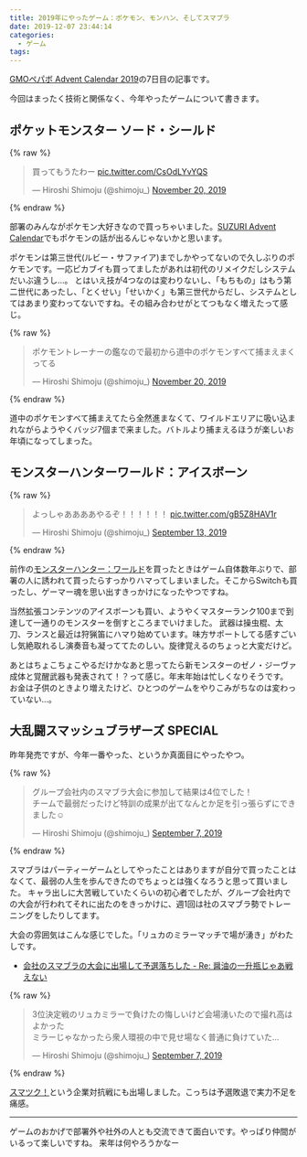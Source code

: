 ```yaml
---
title: 2019年にやったゲーム：ポケモン、モンハン、そしてスマブラ
date: 2019-12-07 23:44:14
categories:
  - ゲーム
tags:
---
```


[GMOペパボ Advent Calendar 2019](https://qiita.com/advent-calendar/2019/pepabo)の7日目の記事です。

今回はまったく技術と関係なく、今年やったゲームについて書きます。

## ポケットモンスター ソード・シールド

{% raw %}
<blockquote class="twitter-tweet"><p lang="ja" dir="ltr">買ってもうたわー <a href="https://t.co/CsOdLYvYQS">pic.twitter.com/CsOdLYvYQS</a></p>&mdash; Hiroshi Shimoju (@shimoju_) <a href="https://twitter.com/shimoju_/status/1197099339375501312?ref_src=twsrc%5Etfw">November 20, 2019</a></blockquote> <script async src="https://platform.twitter.com/widgets.js" charset="utf-8"></script>
{% endraw %}

部署のみんながポケモン大好きなので買っちゃいました。[SUZURI Advent Calendar](https://adventar.org/calendars/4698)でもポケモンの話が出るんじゃないかと思います。

ポケモンは第三世代(ルビー・サファイア)までしかやってないので久しぶりのポケモンです。一応ピカブイも買ってましたがあれは初代のリメイクだしシステムだいぶ違うし…。
とはいえ技が4つなのは変わりないし、「もちもの」はもう第二世代にあったし、「とくせい」「せいかく」も第三世代からだし、システムとしてはあまり変わってないですね。その組み合わせがとてつもなく増えたって感じ。

{% raw %}
<blockquote class="twitter-tweet"><p lang="ja" dir="ltr">ポケモントレーナーの鑑なので最初から道中のポケモンすべて捕まえまくってる</p>&mdash; Hiroshi Shimoju (@shimoju_) <a href="https://twitter.com/shimoju_/status/1197099615528443904?ref_src=twsrc%5Etfw">November 20, 2019</a></blockquote> <script async src="https://platform.twitter.com/widgets.js" charset="utf-8"></script>
{% endraw %}

道中のポケモンすべて捕まえてたら全然進まなくて、ワイルドエリアに吸い込まれながらようやくバッジ7個まで来ました。バトルより捕まえるほうが楽しいお年頃になってしまった。

## モンスターハンターワールド：アイスボーン

{% raw %}
<blockquote class="twitter-tweet"><p lang="ja" dir="ltr">よっしゃああああやるぞ！！！！！！ <a href="https://t.co/gB5Z8HAV1r">pic.twitter.com/gB5Z8HAV1r</a></p>&mdash; Hiroshi Shimoju (@shimoju_) <a href="https://twitter.com/shimoju_/status/1172469316375257089?ref_src=twsrc%5Etfw">September 13, 2019</a></blockquote> <script async src="https://platform.twitter.com/widgets.js" charset="utf-8"></script>
{% endraw %}

前作の[モンスターハンター：ワールド](http://www.capcom.co.jp/monsterhunter/world/ps4/)を買ったときはゲーム自体数年ぶりで、部署の人に誘われて買ったらすっかりハマってしまいました。そこからSwitchも買ったし、ゲーマー魂を思い出すきっかけになったやつですね。

当然拡張コンテンツのアイスボーンも買い、ようやくマスターランク100まで到達して一通りのモンスターを倒すところまでいけました。
武器は操虫棍、太刀、ランスと最近は狩猟笛にハマり始めています。味方サポートしてる感すごいし気絶取れるし演奏音も凝っててたのしい。旋律覚えるのちょっと大変だけど。

あとはちょこちょこやるだけかなあと思ってたら新モンスターのゼノ・ジーヴァ成体と覚醒武器も発表されて！？って感じ。年末年始は忙しくなりそうです。
お金は子供のときより増えたけど、ひとつのゲームをやりこみがちなのは変わっていない…。

## 大乱闘スマッシュブラザーズ SPECIAL

昨年発売ですが、今年一番やった、というか真面目にやったやつ。

{% raw %}
<blockquote class="twitter-tweet"><p lang="ja" dir="ltr">グループ会社内のスマブラ大会に参加して結果は4位でした！<br>チームで最弱だったけど特訓の成果が出てなんとか足を引っ張らずにできました☺️</p>&mdash; Hiroshi Shimoju (@shimoju_) <a href="https://twitter.com/shimoju_/status/1170360677996695553?ref_src=twsrc%5Etfw">September 7, 2019</a></blockquote> <script async src="https://platform.twitter.com/widgets.js" charset="utf-8"></script>
{% endraw %}

スマブラはパーティーゲームとしてやったことはありますが自分で買ったことはなくて、最弱の人生を歩んできたのでちょっとは強くなろうと思って買いました。
キャラ出しに大苦戦していたくらいの初心者でしたが、グループ会社内での大会が行われてそれに出たのをきっかけに、週1回は社のスマブラ勢でトレーニングをしたりしてます。

大会の雰囲気はこんな感じでした。「リュカのミラーマッチで場が湧き」がわたしです。

- [会社のスマブラの大会に出場して予選落ちした - Re: 醤油の一升瓶じゃあ戦えない](https://uvb-76.hatenablog.com/entry/2019/09/11/094907)

{% raw %}
<blockquote class="twitter-tweet"><p lang="ja" dir="ltr">3位決定戦のリュカミラーで負けたの悔しいけど会場湧いたので撮れ高はよかった<br>ミラーじゃなかったら衆人環視の中で見せ場なく普通に負けていた…</p>&mdash; Hiroshi Shimoju (@shimoju_) <a href="https://twitter.com/shimoju_/status/1170361260078034945?ref_src=twsrc%5Etfw">September 7, 2019</a></blockquote> <script async src="https://platform.twitter.com/widgets.js" charset="utf-8"></script>
{% endraw %}

[スマツク！](https://smatsuku.fun/)という企業対抗戦にも出場しました。こっちは予選敗退で実力不足を痛感。

---

ゲームのおかげで部署外や社外の人とも交流できて面白いです。やっぱり仲間がいるって楽しいですね。
来年は何やろうかなー
